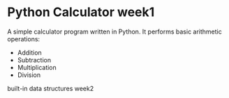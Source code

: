 # Python Calculator week1 

A simple calculator program written in Python. It performs basic arithmetic operations:

- Addition
- Subtraction
- Multiplication
- Division


built-in data structures week2